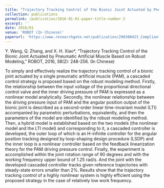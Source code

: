 ```yaml
---
title: "Trajectory Tracking Control of the Bionic Joint Actuated by Pneumatic Artificial Muscle Based on Robust Modeling"
collection: publications
permalink: /publication/2016-01-01-paper-title-number-2
excerpt: ''
date: 2016/01
venue: 'ROBOT (In Chinese)'
paperurl: 'https://www.researchgate.net/publication/290300423_Compliant_joint_for_biped_robot_considering_energy_consumption_optimization'
---
```

Y. Wang, Q. Zhang, and X. H. Xiao*, “Trajectory Tracking Control of the Bionic Joint Actuated by Pneumatic Artificial Muscle Based on Robust Modeling,” ROBOT, 2016, 38(2): 248-256. (In Chinese)

To simply and effectively realize the trajectory tracking control of a bionic joint actuated by a single pneumatic artificial muscle (PAM), a cascaded control strategy is proposed based on the robust modeling method. Firstly, the relationship between the input voltage of the proportional directional control valve and the inner driving pressure of PAM is expressed as a nonlinear model analytically. Secondly, the nonlinear relationship between the driving pressure input of PAM and the angular position output of the bionic joint is described as a second-order linear time-invariant model (LTI) accompanied by parametric perturbations, equivalently, and then the parameters of the model are identified by the robust modeling method. Then, a hybrid model is established based on the two models (the nonlinear model and the LTI model) and corresponding to it, a cascaded controller is developed, the outer loop of which is an H-infinite controller for the angular position tracking designed by loop-shaping design procedure (LSDP) and the inner loop is a nonlinear controller based on the feedback linearization theory for the PAM driving pressure control. Finally, the experiment is accomplished within the joint rotation range of 90 degrees and with the working frequency upper bound of 1.25 rad/s. And the joint with the developed cascaded controller tracks given reference trajectories with steady-state errors smaller than 2%. Results show that the trajectory tracking control of a highly nonlinear system is highly efficient using the proposed strategy in the case of relatively low work frequency.
